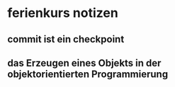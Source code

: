 # ferienkurs notizen

## commit ist ein checkpoint

## das Erzeugen eines Objekts in der objektorientierten Programmierung

##